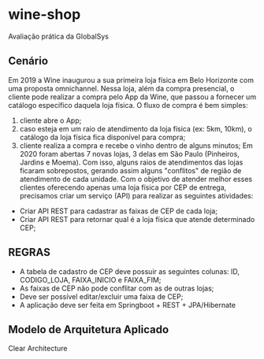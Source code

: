 # wine-shop
Avaliação prática da GlobalSys
  
## Cenário
 
Em 2019 a Wine inaugurou a sua primeira loja física em Belo Horizonte com uma proposta
omnichannel. Nessa loja, além da compra presencial, o cliente pode realizar a compra pelo
App da Wine, que passou a fornecer um catálogo específico daquela loja física.
O fluxo de compra é bem simples:
1. cliente abre o App;
2. caso esteja em um raio de atendimento da loja física (ex: 5km, 10km), o catálogo
da loja física fica disponível para compra;
3. cliente realiza a compra e recebe o vinho dentro de alguns minutos;
Em 2020 foram abertas 7 novas lojas, 3 delas em São Paulo (Pinheiros, Jardins e Moema).
Com isso, alguns raios de atendimentos das lojas ficaram sobrepostos, gerando assim
alguns "conflitos" de região de atendimento de cada unidade.
Com o objetivo de atender melhor esses clientes oferecendo apenas uma loja física por
CEP de entrega, precisamos criar um serviço (API) para realizar as seguintes atividades:

- Criar API REST para cadastrar as faixas de CEP de cada loja;
- Criar API REST para retornar qual é a loja física que atende determinado CEP;

## REGRAS

- A tabela de cadastro de CEP deve possuir as seguintes colunas: ID, CODIGO_LOJA, FAIXA_INICIO e FAIXA_FIM;
- As faixas de CEP não pode conflitar com as de outras lojas;
- Deve ser possível editar/excluir uma faixa de CEP;
- A aplicação deve ser feita em Springboot + REST + JPA/Hibernate


## Modelo de Arquitetura Aplicado

Clear Architecture



